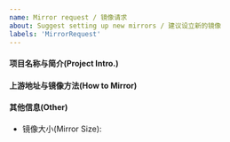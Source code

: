 ```yaml
---
name: Mirror request / 镜像请求
about: Suggest setting up new mirrors / 建议设立新的镜像
labels: 'MirrorRequest'
---
```

<!--
如果你希望 TUNA 对某个开源项目设立镜像，请按以下模板填写

If you request TUNA to setup a mirror site for an open-source project, please submit you issue using the following template.
-->

#### 项目名称与简介(Project Intro.)

#### 上游地址与镜像方法(How to Mirror)

#### 其他信息(Other)
- 镜像大小(Mirror Size): 
